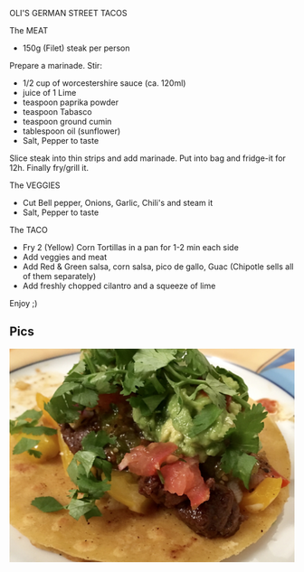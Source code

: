 OLI'S GERMAN STREET TACOS

The MEAT

* 150g (Filet) steak per person 

Prepare a marinade. 
Stir:
* 1/2 cup of worcestershire sauce (ca. 120ml)
* juice of 1 Lime
* teaspoon paprika powder
* teaspoon Tabasco
* teaspoon ground cumin
* tablespoon oil (sunflower)
* Salt, Pepper to taste

Slice steak into thin strips and add marinade. Put into bag and fridge-it for 12h. Finally fry/grill it.

The VEGGIES

* Cut Bell pepper, Onions, Garlic, Chili's and steam it
* Salt, Pepper to taste

The TACO

* Fry 2 (Yellow) Corn Tortillas in a pan for 1-2 min each side
* Add veggies and meat
* Add Red & Green salsa, corn salsa, pico de gallo, Guac (Chipotle sells all of them separately)
* Add freshly chopped cilantro and a squeeze of lime

Enjoy ;)

## Pics

![pic a](IMG_0155.JPG)
